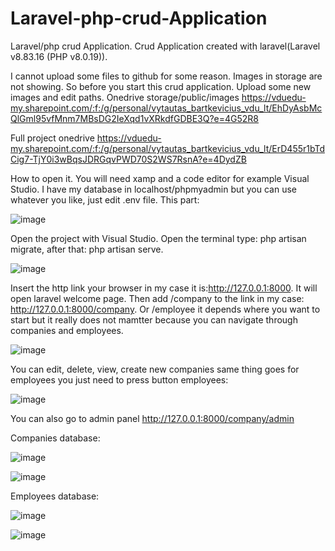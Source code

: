 # Laravel-php-crud-Application
Laravel/php crud Application. 
Crud Application created with laravel(Laravel v8.83.16 (PHP v8.0.19)).

I cannot upload some files to github for some reason. Images in storage are not showing. So before you start this crud application. Upload some new images and edit paths.
Onedrive storage/public/images https://vduedu-my.sharepoint.com/:f:/g/personal/vytautas_bartkevicius_vdu_lt/EhDyAsbMcQlGml95vfMnm7MBsDG2IeXqd1vXRkdfGDBE3Q?e=4G52R8

Full project onedrive https://vduedu-my.sharepoint.com/:f:/g/personal/vytautas_bartkevicius_vdu_lt/ErD455r1bTdCig7-TjY0i3wBqsJDRGqvPWD70S2WS7RsnA?e=4DydZB

How to open it.
You will need xamp and a code editor for example Visual Studio.
I have my database in localhost/phpmyadmin but you can use whatever you like, just edit .env file. This part:

![image](https://user-images.githubusercontent.com/92724870/175020163-33fbcf08-6a90-463f-aaa7-42a48c272daf.png)


Open the project with Visual Studio. Open the terminal type: php artisan migrate, after that: php artisan serve.

![image](https://user-images.githubusercontent.com/92724870/175019289-d1629f79-9fff-408f-bc76-02b4e6aa2411.png)

Insert the http link your browser in my case it is:http://127.0.0.1:8000. It will open laravel welcome page.
Then add /company to the link in my case: http://127.0.0.1:8000/company. Or /employee it depends where you want to start but it really does not mamtter because you can 
navigate through companies and employees.

![image](https://user-images.githubusercontent.com/92724870/175019691-46ff4231-f897-410a-aa4b-74f7fb3539c8.png)

You can edit, delete, view, create new companies same thing goes for employees you just need to press button employees:

![image](https://user-images.githubusercontent.com/92724870/175019956-91209786-b86d-47c6-a032-aab4b3031115.png)

You can also go to admin panel http://127.0.0.1:8000/company/admin

Companies database:

![image](https://user-images.githubusercontent.com/92724870/175032500-c524fbc5-6e64-48ad-b5b2-0dc195a9c7d2.png)

![image](https://user-images.githubusercontent.com/92724870/175032529-9a1ec1f0-0e1a-49be-a64d-4cc4474a5ebc.png)

Employees database:

![image](https://user-images.githubusercontent.com/92724870/175032600-8d038d6e-3a07-420d-a477-774321ef604e.png)

![image](https://user-images.githubusercontent.com/92724870/175032689-e74db53f-69c5-4b59-92d2-6e66acefe77b.png)






